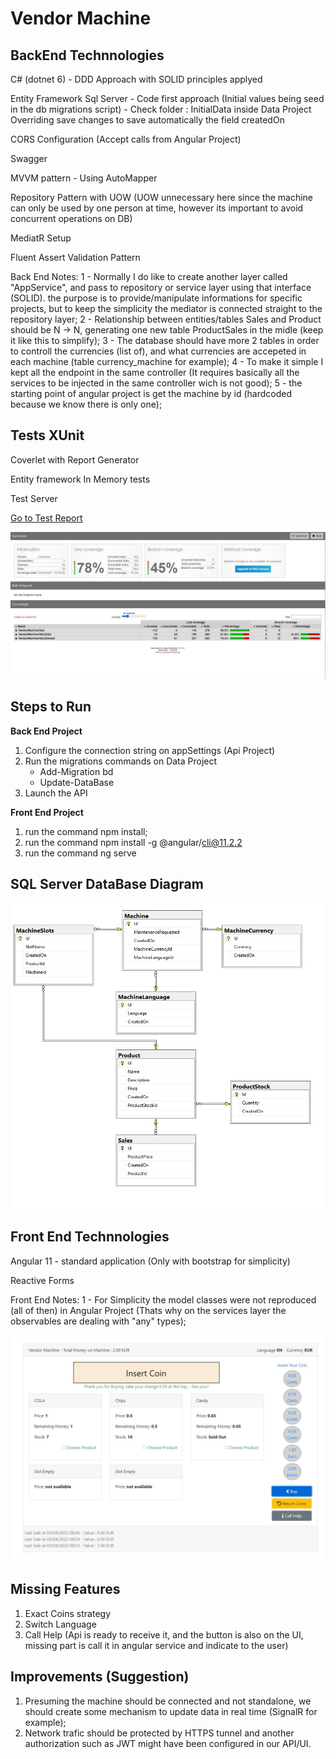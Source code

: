 Vendor Machine
==============
BackEnd Technnologies
---------------------
C# (dotnet 6) - DDD Approach with SOLID principles applyed

Entity Framework Sql Server - Code first approach (Initial values being seed in the db migrations script) - Check folder : InitialData inside Data Project
	Overriding save changes to save automatically the field createdOn

CORS Configuration (Accept calls from Angular Project)

Swagger

MVVM pattern - Using AutoMapper

Repository Pattern with UOW (UOW unnecessary here since the machine can only be used by one person at time, however its important to avoid concurrent operations on DB)

MediatR Setup

Fluent Assert Validation Pattern

Back End Notes:
1 - Normally I do like to create another layer called "AppService", and pass to repository or service layer using that interface (SOLID). the purpose is to provide/manipulate informations for specific projects, but to keep the simplicity the mediator is connected straight to the repository layer;
2 - Relationship between entities/tables Sales and Product should be N -> N, generating one new table ProductSales in the midle (keep it like this to simplify);
3 - The database should have more 2 tables in order to controll the currencies (list of), and what currencies are accepeted in each machine (table currency_machine for example);
4 - To make it simple I kept all the endpoint in the same controller (It requires basically all the services to be injected in the same controller wich is not good);
5 - the starting point of angular project is get the machine by id (hardcoded because we know there is only one);


Tests XUnit
------------
Coverlet with Report Generator

Entity framework In Memory tests

Test Server

[Go to Test Report](https://github.com/fabiofos/DenTest/blob/master/BackEnd/VendorMachineTest/VendorMachineTest.Tests/CoverageReport/index.html)

![alt text](Coverage.jpg)

Steps to Run
------------

**Back End Project**
1. Configure the connection string on appSettings (Api Project)
2. Run the migrations commands on Data Project
   - Add-Migration bd
   - Update-DataBase
3. Launch the API

**Front End Project**
1. run the command npm install; 
2. run the command npm install -g @angular/cli@11.2.2
3. run the command ng serve

SQL Server DataBase Diagram 
---------------------------
![alt text](DbDiagram.jpg)

Front End Technnologies
------------------------
Angular 11 - standard application (Only with bootstrap for simplicity)

Reactive Forms

Front End Notes:
1 - For Simplicity the model classes were not reproduced (all of then) in Angular Project (Thats why on the services layer the observables are dealing with "any" types);

![alt text](VendorMachineMainScreen.jpg)

Missing Features
----------------
1. Exact Coins strategy
2. Switch Language
3. Call Help (Api is ready to receive it, and the button is also on the UI, missing part is call it in angular service and indicate to the user)

Improvements (Suggestion)
-------------------------
1. Presuming the machine should be connected and not standalone, we should create some mechanism to update data in real time (SignalR for example);
2. Network trafic should be protected by HTTPS tunnel and another authorization such as JWT might have been configured in our API/UI.
